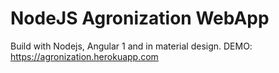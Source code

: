 # NodeJS Agronization WebApp
Build with Nodejs, Angular 1 and in material design.
DEMO: https://agronization.herokuapp.com
